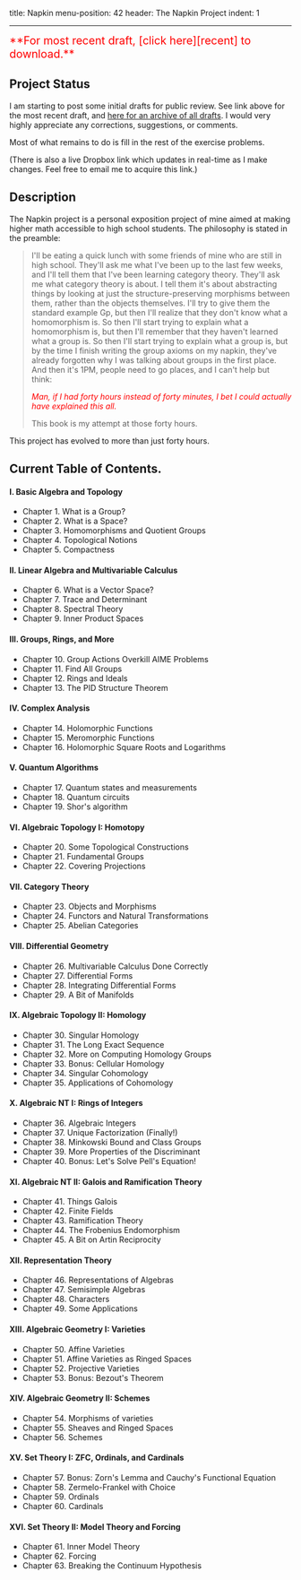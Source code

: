 title: Napkin
menu-position: 42
header: The Napkin Project
indent: 1

---

<span style="color:red; font-size: 140%;">
**For most recent draft, [click here][recent] to download.**
</span>

## Project Status
I am starting to post some initial drafts for public review.
See link above for the most recent draft,
and [here for an archive of all drafts][wp].
I would very highly appreciate any corrections, suggestions, or comments.

Most of what remains to do is fill in the rest of the exercise problems.

(There is also a live Dropbox link which updates in real-time as I make changes.
Feel free to email me to acquire this link.)

## Description
The Napkin project is a personal exposition project of mine
aimed at making higher math accessible to high school students.
The philosophy is stated in the preamble:

> I'll be eating a quick lunch with some friends of mine who are still in high school.
> They'll ask me what I've been up to the last few weeks, and I'll tell them that I've been learning category theory.
> They'll ask me what category theory is about.
> I tell them it's about abstracting things by looking at just the structure-preserving morphisms between them, rather than the objects themselves.
> I'll try to give them the standard example Gp, but then I'll realize that they don't know what a homomorphism is.
> So then I'll start trying to explain what a homomorphism is, but then I'll remember that they haven't learned what a group is.
> So then I'll start trying to explain what a group is, but by the time I finish writing the group axioms on my napkin, they've already forgotten why I was talking about groups in the first place.
> And then it's 1PM, people need to go places, and I can't help but think:
>
> *<span style="color:red;">Man, if I had forty hours instead of forty minutes, I bet I could actually have explained this all.</span>*
>
> This book is my attempt at those forty hours.

This project has evolved to more than just forty hours.

## Current Table of Contents.

#### I. Basic Algebra and Topology
+ Chapter 1. What is a Group? 
+ Chapter 2. What is a Space? 
+ Chapter 3. Homomorphisms and Quotient Groups 
+ Chapter 4. Topological Notions 
+ Chapter 5. Compactness 
#### II. Linear Algebra and Multivariable Calculus 
+ Chapter 6. What is a Vector Space? 
+ Chapter 7. Trace and Determinant 
+ Chapter 8. Spectral Theory 
+ Chapter 9. Inner Product Spaces 
#### III. Groups, Rings, and More 
+ Chapter 10. Group Actions Overkill AIME Problems 
+ Chapter 11. Find All Groups 
+ Chapter 12. Rings and Ideals 
+ Chapter 13. The PID Structure Theorem 
#### IV. Complex Analysis 
+ Chapter 14. Holomorphic Functions 
+ Chapter 15. Meromorphic Functions 
+ Chapter 16. Holomorphic Square Roots and Logarithms 
#### V. Quantum Algorithms
+ Chapter 17. Quantum states and measurements
+ Chapter 18. Quantum circuits
+ Chapter 19. Shor's algorithm
#### VI. Algebraic Topology I: Homotopy 
+ Chapter 20. Some Topological Constructions 
+ Chapter 21. Fundamental Groups 
+ Chapter 22. Covering Projections 
#### VII. Category Theory 
+ Chapter 23. Objects and Morphisms 
+ Chapter 24. Functors and Natural Transformations 
+ Chapter 25. Abelian Categories 
#### VIII. Differential Geometry
+ Chapter 26. Multivariable Calculus Done Correctly 
+ Chapter 27. Differential Forms 
+ Chapter 28. Integrating Differential Forms 
+ Chapter 29. A Bit of Manifolds
#### IX. Algebraic Topology II: Homology 
+ Chapter 30. Singular Homology 
+ Chapter 31. The Long Exact Sequence 
+ Chapter 32. More on Computing Homology Groups 
+ Chapter 33. Bonus: Cellular Homology
+ Chapter 34. Singular Cohomology
+ Chapter 35. Applications of Cohomology
#### X. Algebraic NT I: Rings of Integers 
+ Chapter 36. Algebraic Integers 
+ Chapter 37. Unique Factorization (Finally!) 
+ Chapter 38. Minkowski Bound and Class Groups 
+ Chapter 39. More Properties of the Discriminant 
+ Chapter 40. Bonus: Let's Solve Pell's Equation! 
#### XI. Algebraic NT II: Galois and Ramification Theory 
+ Chapter 41. Things Galois 
+ Chapter 42. Finite Fields 
+ Chapter 43. Ramification Theory 
+ Chapter 44. The Frobenius Endomorphism 
+ Chapter 45. A Bit on Artin Reciprocity
#### XII. Representation Theory
+ Chapter 46. Representations of Algebras
+ Chapter 47. Semisimple Algebras
+ Chapter 48. Characters
+ Chapter 49. Some Applications
#### XIII. Algebraic Geometry I: Varieties 
+ Chapter 50. Affine Varieties 
+ Chapter 51. Affine Varieties as Ringed Spaces
+ Chapter 52. Projective Varieties 
+ Chapter 53. Bonus: Bezout's Theorem
#### XIV. Algebraic Geometry II: Schemes 
+ Chapter 54. Morphisms of varieties
+ Chapter 55. Sheaves and Ringed Spaces
+ Chapter 56. Schemes
#### XV. Set Theory I: ZFC, Ordinals, and Cardinals 
+ Chapter 57. Bonus: Zorn's Lemma and Cauchy's Functional Equation
+ Chapter 58. Zermelo-Frankel with Choice 
+ Chapter 59. Ordinals 
+ Chapter 60. Cardinals 
#### XVI. Set Theory II: Model Theory and Forcing 
+ Chapter 61. Inner Model Theory 
+ Chapter 62. Forcing 
+ Chapter 63. Breaking the Continuum Hypothesis 

[recent]: https://usamo.files.wordpress.com/2016/07/napkin-2016-07-19.pdf
[wp]: https://usamo.wordpress.com/napkin/
